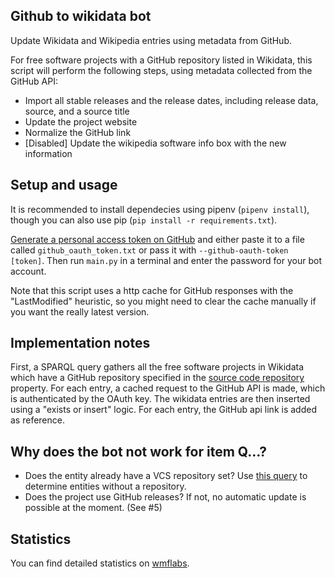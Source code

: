 ## Github to wikidata bot

Update Wikidata and Wikipedia entries using metadata from GitHub.

For free software projects with a GitHub repository listed in Wikidata,
this script will perform the following steps,
using metadata collected from the GitHub API:

* Import all stable releases and the release dates, including release data, source, and a source title
* Update the project website
* Normalize the GitHub link
* [Disabled] Update the wikipedia software info box with the new information


## Setup and usage

It is recommended to install dependecies using pipenv (`pipenv install`),
though you can also use pip (`pip install -r requirements.txt`).

[Generate a personal access token on GitHub][github-token]
and either paste it to a file called `github_oauth_token.txt`
or pass it with `--github-oauth-token [token]`. Then run `main.py` in
a terminal and enter the password for your bot account.

Note that this script uses a http cache for GitHub responses
with the "LastModified" heuristic, so you might need to clear the cache manually
if you want the really latest version.

## Implementation notes

First, a SPARQL query gathers all the free software projects in Wikidata
which have a GitHub repository specified in the [source code repository][repo-property] property.
For each entry, a cached request to the GitHub API is made,
which is authenticated by the OAuth key.
The wikidata entries are then inserted using a "exists or insert" logic.
For each entry, the GitHub api link is added as reference.

## Why does the bot not work for item Q…?

* Does the entity already have a VCS repository set? Use [this query][no-repo-query]
  to determine entities without a repository.
* Does the project use GitHub releases? If not, no automatic update is possible at the moment. (See #5)

## Statistics

You can find detailed statistics on [wmflabs][wmflabs].

[github-token]: https://help.github.com/articles/creating-a-personal-access-token-for-the-command-line/
[repo-property]: https://www.wikidata.org/wiki/Property:P1324
[no-repo-query]: https://github.com/konstin/github-wikidata-bot/blob/master/free_software_without_repository.rq
[wmflabs]: https://xtools.wmflabs.org/ec/wikidata/Github-wiki-bot
